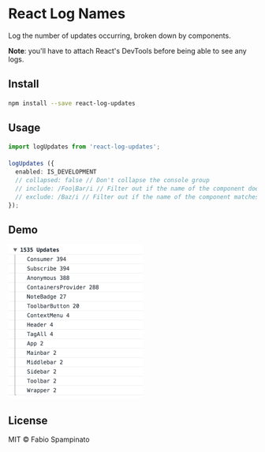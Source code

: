 # React Log Names

Log the number of updates occurring, broken down by components.

**Note**: you'll have to attach React's DevTools before being able to see any logs.

## Install

```sh
npm install --save react-log-updates
```

## Usage

```ts
import logUpdates from 'react-log-updates';

logUpdates ({
  enabled: IS_DEVELOPMENT
  // collapsed: false // Don't collapse the console group
  // include: /Foo|Bar/i // Filter out if the name of the component doesn't match this regex
  // exclude: /Baz/i // Filter out if the name of the component matches this regex
});
```

## Demo

<img width="273" src="resources/demo.png" alt="Example Output" />

## License

MIT © Fabio Spampinato
